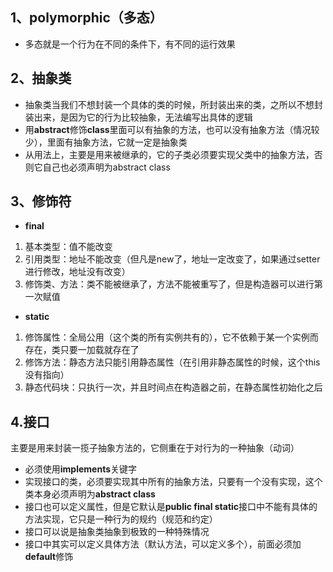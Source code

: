 ## 1、polymorphic（多态）

- 多态就是一个行为在不同的条件下，有不同的运行效果

## 2、抽象类

- 抽象类当我们不想封装一个具体的类的时候，所封装出来的类，之所以不想封装出来，是因为它的行为比较抽象，无法编写出具体的逻辑
- 用**abstract**修饰**class**里面可以有抽象的方法，也可以没有抽象方法（情况较少），里面有抽象方法，它就一定是抽象类
- 从用法上，主要是用来被继承的，它的子类必须要实现父类中的抽象方法，否则它自己也必须声明为abstract class

## 3、修饰符

- **final**

1. 基本类型：值不能改变
2. 引用类型：地址不能改变（但凡是new了，地址一定改变了，如果通过setter进行修改，地址没有改变）
3. 修饰类、方法：类不能被继承了，方法不能被重写了，但是构造器可以进行第一次赋值

- **static**

1. 修饰属性：全局公用（这个类的所有实例共有的），它不依赖于某一个实例而存在，类只要一加载就存在了
2. 修饰方法：静态方法只能引用静态属性（在引用非静态属性的时候，这个this没有指向）
3. 静态代码块：只执行一次，并且时间点在构造器之前，在静态属性初始化之后



## 4.接口

主要是用来封装一揽子抽象方法的，它侧重在于对行为的一种抽象（动词）

- 必须使用**implements**关键字
- 实现接口的类，必须要实现其中所有的抽象方法，只要有一个没有实现，这个类本身必须声明为**abstract class**
- 接口也可以定义属性，但是它默认是**public final static**接口中不能有具体的方法实现，它只是一种行为的规约（规范和约定）
- 接口可以说是抽象类抽象到极致的一种特殊情况
- 接口中其实可以定义具体方法（默认方法，可以定义多个），前面必须加**default**修饰

